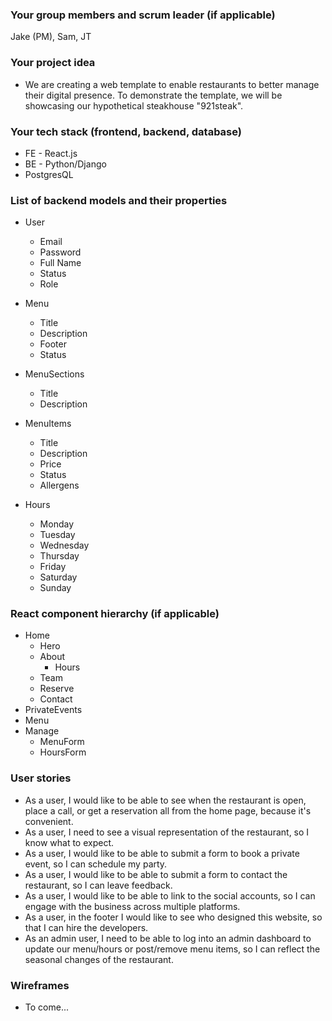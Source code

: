 ### Your group members and scrum leader (if applicable) 

Jake (PM), Sam, JT

### Your project idea 

- We are creating a web template  to enable restaurants to better manage their digital presence.  To demonstrate the template, we will be showcasing our hypothetical steakhouse "921steak".  

### Your tech stack (frontend, backend, database)

- FE - React.js
- BE - Python/Django
- PostgresQL

### List of backend models and their properties

- User
    - Email
    - Password
    - Full Name
    - Status
    - Role

- Menu
    - Title
    - Description
    - Footer
    - Status

- MenuSections
    - Title
    - Description

- MenuItems
    - Title
    - Description
    - Price
    - Status
    - Allergens

- Hours
    - Monday
    - Tuesday
    - Wednesday
    - Thursday
    - Friday
    - Saturday
    - Sunday
        

### React component hierarchy (if applicable)

- Home
    - Hero
    - About
        - Hours
    - Team
    - Reserve
    - Contact
- PrivateEvents
- Menu
- Manage
    - MenuForm
    - HoursForm

### User stories

- As a user, I would like to be able to see when the restaurant is open, place a call, or get a reservation all from the home page, because it's convenient.
- As a user, I need to see a visual representation of the restaurant, so I know what to expect.
- As a user, I would like to be able to submit a form to book a private event, so I can schedule my party.
- As a user, I would like to be able to submit a form to contact the restaurant, so I can leave feedback.
- As a user, I would like to be able to link to the social accounts, so I can engage with the business across multiple platforms.
- As a user, in the footer I would like to see who designed this website, so that I can hire the developers.
- As an admin user, I need to be able to log into an admin dashboard to update our menu/hours or post/remove menu items, so I can reflect the seasonal changes of the restaurant.
### Wireframes

- To come...
